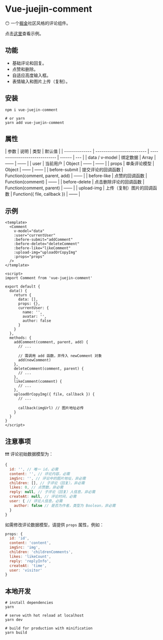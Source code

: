 # Vue-juejin-comment

:no_mouth: 一个[掘金](https://juejin.cn/)社区风格的评论组件。

点击[这里](https://vue-comment-component.vercel.app/)查看示例。

## 功能

- 基础评论和回复。
- 点赞和删除。
- 自适应高度输入框。
- 表情输入和图片上传（复制）。

## 安装

```shell
npm i vue-juejin-comment

# or yarn
yarn add vue-juejin-comment
```

## 属性

| 参数           | 说明                       | 类型                           | 默认值 |
| -------------- | -------------------------- | ------------------------------ | ------ | --- |
| data / v-model | 绑定数据                   | Array                          | ——     | ——  |
| user           | 当前用户                   | Object                         | ——     | ——  |
| props          | 单条评论模型               | Object                         | ——     | ——  |
| before-submit  | 提交评论的回调函数         | Function(comment, parent, add) | ——     |
| before-like    | 点赞的回调函数             | Function(comment)              | ——     |
| before-delete  | 点击删除评论的回调函数     | Function(comment, parent)      | ——     |
| upload-img     | 上传（复制）图片的回调函数 | Function({ file, callback })   | ——     |

## 示例

```vue
<template>
  <Comment
    v-model="data"
    :user="currentUser"
    :before-submit="addComment"
    :before-delete="deleteComment"
    :before-like="likeComment"
    :upload-img="uploadOrCopyImg"
    :props="props"
  />
</template>

<script>
import Comment from 'vue-juejin-comment'

export default {
  data() {
    return {
      data: [],
      props: {},
      currentUser: {
        name: '',
        avatar: '',
        author: false
      }
    }
  },
  methods: {
    addComment(comment, parent, add) {
      // ...

      // 需调用 add 函数，并传入 newComment 对象
      add(newComment)
    },
    deleteComment(comment, parent) {
      // ...
    },
    likeComment(comment) {
      // ...
    },
    uploadOrCopyImg({ file, callback }) {
      // ...

      callback(imgUrl) // 图片地址必传
    }
  }
}
</script>
```

## 注意事项

❗❗❗ 评论初始数据模型为：

```js
{
  id: '', // 唯一 id，必需
  content: '', // 评论内容，必需
  imgSrc: '', // 评论中的图片地址，非必需
  children: [], // 子评论（回复），非必需
  likes: 0, // 点赞数，非必需
  reply: null, // 子评论（回复）人信息，非必需
  createAt: null, // 评论时间，必需
  user: { // 评论人信息，必需
    author: false // 是否为作者，类型为 Boolean，非必需
  }
}
```

如需修改评论数据模型，请提供 `props` 属性，例如：

```js
props: {
  id: 'id',
  content: 'content',
  imgSrc: 'img',
  children: 'childrenComments',
  likes: 'likeCount',
  reply: 'replyInfo',
  createAt: 'time',
  user: 'visitor'
}
```

## 本地开发

```shell
# install dependencies
yarn

# serve with hot reload at localhost
yarn dev

# build for production with minification
yarn build
```
